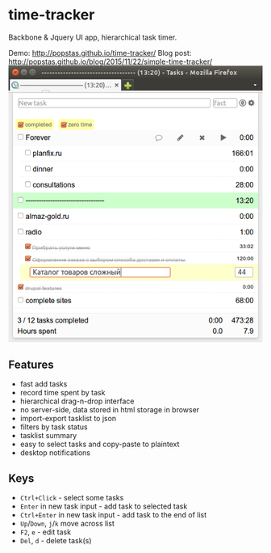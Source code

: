 # time-tracker
Backbone & Jquery UI app, hierarchical task timer.

Demo: http://popstas.github.io/time-tracker/
Blog post: http://popstas.github.io/blog/2015/11/22/simple-time-tracker/
![Screenshot](img/screenshot.png?raw=true)

## Features
 - fast add tasks
 - record time spent by task
 - hierarchical drag-n-drop interface
 - no server-side, data stored in html storage in browser
 - import-export tasklist to json
 - filters by task status
 - tasklist summary
 - easy to select tasks and copy-paste to plaintext
 - desktop notifications

## Keys
 - `Ctrl+Click` - select some tasks
 - `Enter` in new task input - add task to selected task
 - `Ctrl+Enter` in new task input - add task to the end of list
 - `Up`/`Down`, `j`/`k` move across list
 - `F2`, `e` - edit task
 - `Del`, `d` - delete task(s)
